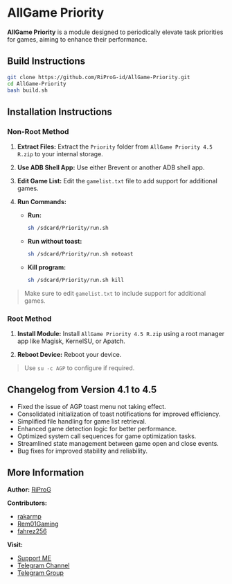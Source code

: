 # AllGame Priority

**AllGame Priority** is a module designed to periodically elevate task priorities for games, aiming to enhance their performance.

## Build Instructions

```sh
git clone https://github.com/RiProG-id/AllGame-Priority.git
cd AllGame-Priority
bash build.sh
```

## Installation Instructions

### Non-Root Method

1. **Extract Files:**
   Extract the `Priority` folder from `AllGame Priority 4.5 R.zip` to your internal storage.
   
2. **Use ADB Shell App:**
   Use either Brevent or another ADB shell app.
   
3. **Edit Game List:**
   Edit the `gamelist.txt` file to add support for additional games.
   
4. **Run Commands:**
   - **Run:**
     ```sh
     sh /sdcard/Priority/run.sh
     ```
   - **Run without toast:**
     ```sh
     sh /sdcard/Priority/run.sh notoast
     ```
   - **Kill program:**
     ```sh
     sh /sdcard/Priority/run.sh kill
     ```

> Make sure to edit `gamelist.txt` to include support for additional games.

### Root Method

1. **Install Module:**
   Install `AllGame Priority 4.5 R.zip` using a root manager app like Magisk, KernelSU, or Apatch.
   
2. **Reboot Device:**
   Reboot your device.

> Use `su -c AGP` to configure if required.

## Changelog from Version 4.1 to 4.5

- Fixed the issue of AGP toast menu not taking effect.
- Consolidated initialization of toast notifications for improved efficiency.
- Simplified file handling for game list retrieval.
- Enhanced game detection logic for better performance.
- Optimized system call sequences for game optimization tasks.
- Streamlined state management between game open and close events.
- Bug fixes for improved stability and reliability.

## More Information

**Author:**
[RiProG](https://github.com/RiProG-id)

**Contributors:**
- [rakarmp](https://github.com/rakarmp)
- [Rem01Gaming](https://github.com/Rem01Gaming)
- [fahrez256](https://github.com/fahrez256)

**Visit:**
- [Support ME](https://t.me/RiOpSo/2848)
- [Telegram Channel](https://t.me/RiOpSo)
- [Telegram Group](https://t.me/RiOpSoDisc)
